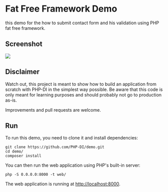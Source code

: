 # Fat Free Framework Demo
this demo for the how to submit contact form and his validation using PHP fat free framework.

## Screenshot

![](screenshot.png)

## Disclaimer

Watch out, this project is meant to show how to build an application from scratch with PHP-DI in the simplest way possible. Be aware that this code is only meant for learning purposes and should probably not go to production as-is.

Improvements and pull requests are welcome.

## Run

To run this demo, you need to clone it and install dependencies:

```
git clone https://github.com/PHP-DI/demo.git
cd demo/
composer install
```

You can then run the web application using PHP's built-in server:

```
php -S 0.0.0.0:8000 -t web/
```

The web application is running at [http://localhost:8000](http://localhost:8000/).
